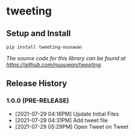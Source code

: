 # tweeting

## Setup and Install

```
pip install tweeting-nuuuwan
```

*The source code for this library can be found at https://github.com/nuuuwan/tweeting.*


## Release History

### 1.0.0 (PRE-RELEASE)
* [2021-07-29 04:16PM] Update Initial Files
* [2021-07-29 04:31PM] Add tweet file
* [2021-07-29 05:29PM] Open Tweet on Tweet
